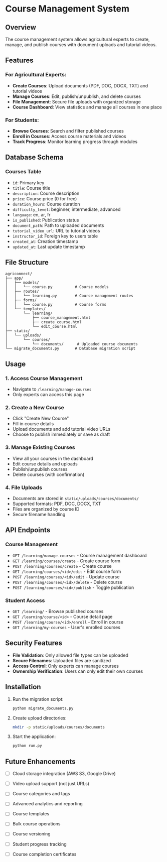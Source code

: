 # Course Management System

## Overview

The course management system allows agricultural experts to create, manage, and publish courses with document uploads and tutorial videos.

## Features

### For Agricultural Experts:

- **Create Courses**: Upload documents (PDF, DOC, DOCX, TXT) and tutorial videos
- **Manage Courses**: Edit, publish/unpublish, and delete courses
- **File Management**: Secure file uploads with organized storage
- **Course Dashboard**: View statistics and manage all courses in one place

### For Students:

- **Browse Courses**: Search and filter published courses
- **Enroll in Courses**: Access course materials and videos
- **Track Progress**: Monitor learning progress through modules

## Database Schema

### Courses Table

- `id`: Primary key
- `title`: Course title
- `description`: Course description
- `price`: Course price (0 for free)
- `duration_hours`: Course duration
- `difficulty_level`: beginner, intermediate, advanced
- `language`: en, ar, fr
- `is_published`: Publication status
- `document_path`: Path to uploaded documents
- `tutorial_video_url`: URL to tutorial videos
- `instructor_id`: Foreign key to users table
- `created_at`: Creation timestamp
- `updated_at`: Last update timestamp

## File Structure

```
agriconnect/
├── app/
│   ├── models/
│   │   └── course.py          # Course models
│   ├── routes/
│   │   └── learning.py        # Course management routes
│   ├── forms/
│   │   └── course.py          # Course forms
│   └── templates/
│       └── learning/
│           ├── course_management.html
│           ├── create_course.html
│           └── edit_course.html
├── static/
│   └── uploads/
│       └── courses/
│           └── documents/      # Uploaded course documents
└── migrate_documents.py       # Database migration script
```

## Usage

### 1. Access Course Management

- Navigate to `/learning/manage-courses`
- Only experts can access this page

### 2. Create a New Course

- Click "Create New Course"
- Fill in course details
- Upload documents and add tutorial video URLs
- Choose to publish immediately or save as draft

### 3. Manage Existing Courses

- View all your courses in the dashboard
- Edit course details and uploads
- Publish/unpublish courses
- Delete courses (with confirmation)

### 4. File Uploads

- Documents are stored in `static/uploads/courses/documents/`
- Supported formats: PDF, DOC, DOCX, TXT
- Files are organized by course ID
- Secure filename handling

## API Endpoints

### Course Management

- `GET /learning/manage-courses` - Course management dashboard
- `GET /learning/courses/create` - Create course form
- `POST /learning/courses/create` - Create course
- `GET /learning/courses/<id>/edit` - Edit course form
- `POST /learning/courses/<id>/edit` - Update course
- `POST /learning/courses/<id>/delete` - Delete course
- `POST /learning/courses/<id>/publish` - Toggle publication

### Student Access

- `GET /learning/` - Browse published courses
- `GET /learning/course/<id>` - Course detail page
- `POST /learning/course/<id>/enroll` - Enroll in course
- `GET /learning/my-courses` - User's enrolled courses

## Security Features

- **File Validation**: Only allowed file types can be uploaded
- **Secure Filenames**: Uploaded files are sanitized
- **Access Control**: Only experts can manage courses
- **Ownership Verification**: Users can only edit their own courses

## Installation

1. Run the migration script:

   ```bash
   python migrate_documents.py
   ```

2. Create upload directories:

   ```bash
   mkdir -p static/uploads/courses/documents
   ```

3. Start the application:
   ```bash
   python run.py
   ```

## Future Enhancements

- [ ] Cloud storage integration (AWS S3, Google Drive)
- [ ] Video upload support (not just URLs)
- [ ] Course categories and tags
- [ ] Advanced analytics and reporting
- [ ] Course templates
- [ ] Bulk course operations
- [ ] Course versioning
- [ ] Student progress tracking
- [ ] Course completion certificates

